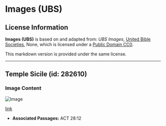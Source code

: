 # Images (UBS)

## License Information

**Images (UBS)** is based on and adapted from: _UBS Images_, [United Bible Societies](https://unitedbiblesocieties.org/), None, which is licensed under a [Public Domain CC0](https://creativecommons.org/public-domain/cc0/).

This markdown version is provided under the same license.



--------------------------------

## Temple Sicile (id: 282610)

### Image Content

![Image](https://cdn.aquifer.bible/aquifer-content/resources/Media/WEB-0808_temple_sicily.jpg)

[link](https://cdn.aquifer.bible/aquifer-content/resources/Media/WEB-0808_temple_sicily.jpg)

* **Associated Passages:** ACT 28:12

